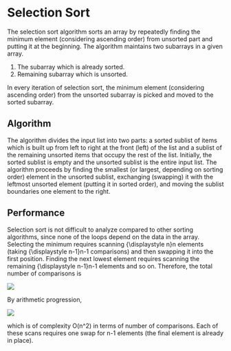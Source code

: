 # Selection Sort    
The selection sort algorithm sorts an array by repeatedly finding the minimum element (considering ascending order) from unsorted part and putting it at the beginning. The algorithm maintains two subarrays in a given array.

1) The subarray which is already sorted.
2) Remaining subarray which is unsorted.

In every iteration of selection sort, the minimum element (considering ascending order) from the unsorted subarray is picked and moved to the sorted subarray.

## Algorithm
The algorithm divides the input list into two parts: a sorted sublist of items which is built up from left to right at the front (left) of the list and a sublist of the remaining unsorted items that occupy the rest of the list. Initially, the sorted sublist is empty and the unsorted sublist is the entire input list. The algorithm proceeds by finding the smallest (or largest, depending on sorting order) element in the unsorted sublist, exchanging (swapping) it with the leftmost unsorted element (putting it in sorted order), and moving the sublist boundaries one element to the right.

## Performance
Selection sort is not difficult to analyze compared to other sorting algorithms, since none of the loops depend on the data in the array. Selecting the minimum requires scanning {\displaystyle n}n elements (taking {\displaystyle n-1}n-1 comparisons) and then swapping it into the first position. Finding the next lowest element requires scanning the remaining {\displaystyle n-1}n-1 elements and so on. Therefore, the total number of comparisons is

![](https://wikimedia.org/api/rest_v1/media/math/render/svg/022f41f8c29a0da175bc0d4f84c53a8046e6cb8f)

By arithmetic progression,

![](https://wikimedia.org/api/rest_v1/media/math/render/svg/5042a309a9d1de0d8c89443c1950dd1e28a802e3)

which is of complexity O(n^2) in terms of number of comparisons. Each of these scans requires one swap for n-1 elements (the final element is already in place).
